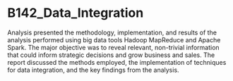 # B142_Data_Integration
Analysis presented the methodology, implementation, and results of the analysis performed using big data tools Hadoop MapReduce and Apache Spark. The major objective was to reveal relevant, non-trivial information that could inform strategic decisions and grow business and sales. The report discussed the methods employed, the implementation of techniques for data integration, and the key findings from the analysis.
